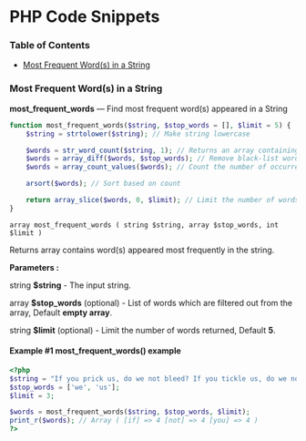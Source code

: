 # PHP Code Snippets

### Table of Contents

- [Most Frequent Word(s) in a String](#most-frequent-words-in-a-string)

### Most Frequent Word(s) in a String
**most_frequent_words** — Find most frequent word(s) appeared in a String
```php
function most_frequent_words($string, $stop_words = [], $limit = 5) {
    $string = strtolower($string); // Make string lowercase

    $words = str_word_count($string, 1); // Returns an array containing all the words found inside the string
    $words = array_diff($words, $stop_words); // Remove black-list words from the array
    $words = array_count_values($words); // Count the number of occurrence

    arsort($words); // Sort based on count

    return array_slice($words, 0, $limit); // Limit the number of words and returns the word array
}
```

```array most_frequent_words ( string $string, array $stop_words, int $limit )```

Returns array contains word(s) appeared most frequently in the string.

**Parameters :**

string **$string** - The input string.

array **$stop_words** (optional) - List of words which are filtered out from the array, Default **empty array**.

string **$limit** (optional) - Limit the number of words returned, Default **5**.

#### Example #1 most_frequent_words() example
```php
<?php
$string = "If you prick us, do we not bleed? If you tickle us, do we not laugh? If you poison us, do we not die? And if you wrong us, shall we not revenge?";
$stop_words = ['we', 'us'];
$limit = 3;

$words = most_frequent_words($string, $stop_words, $limit);
print_r($words); // Array ( [if] => 4 [not] => 4 [you] => 4 )
?>
```
